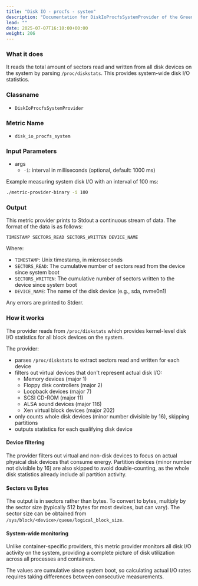 ```yaml
---
title: "Disk IO - procfs - system"
description: "Documentation for DiskIoProcfsSystemProvider of the Green Metrics Tool"
lead: ""
date: 2025-07-07T16:10:00+00:00
weight: 206
---
```


### What it does

It reads the total amount of sectors read and written from all disk devices on the system by parsing `/proc/diskstats`. This provides system-wide disk I/O statistics.

### Classname

- `DiskIoProcfsSystemProvider`

### Metric Name

- `disk_io_procfs_system`

### Input Parameters

- args
  - `-i`: interval in milliseconds (optional, default: 1000 ms)

Example measuring system disk I/O with an interval of 100 ms:

```bash
./metric-provider-binary -i 100
```

### Output

This metric provider prints to Stdout a continuous stream of data. The format of the data is as follows:

`TIMESTAMP SECTORS_READ SECTORS_WRITTEN DEVICE_NAME`

Where:

- `TIMESTAMP`: Unix timestamp, in microseconds
- `SECTORS_READ`: The cumulative number of sectors read from the device since system boot
- `SECTORS_WRITTEN`: The cumulative number of sectors written to the device since system boot
- `DEVICE_NAME`: The name of the disk device (e.g., sda, nvme0n1)

Any errors are printed to Stderr.

### How it works

The provider reads from `/proc/diskstats` which provides kernel-level disk I/O statistics for all block devices on the system.

The provider:

- parses `/proc/diskstats` to extract sectors read and written for each device
- filters out virtual devices that don't represent actual disk I/O:
  - Memory devices (major 1)
  - Floppy disk controllers (major 2)
  - Loopback devices (major 7)
  - SCSI CD-ROM (major 11)
  - ALSA sound devices (major 116)
  - Xen virtual block devices (major 202)
- only counts whole disk devices (minor number divisible by 16), skipping partitions
- outputs statistics for each qualifying disk device

#### Device filtering

The provider filters out virtual and non-disk devices to focus on actual physical disk devices that consume energy. Partition devices (minor number not divisible by 16) are also skipped to avoid double-counting, as the whole disk statistics already include all partition activity.

#### Sectors vs Bytes

The output is in sectors rather than bytes. To convert to bytes, multiply by the sector size (typically 512 bytes for most devices, but can vary). The sector size can be obtained from `/sys/block/<device>/queue/logical_block_size`.

#### System-wide monitoring

Unlike container-specific providers, this metric provider monitors all disk I/O activity on the system, providing a complete picture of disk utilization across all processes and containers.

The values are cumulative since system boot, so calculating actual I/O rates requires taking differences between consecutive measurements.
